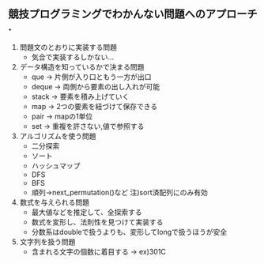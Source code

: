 ## 競技プログラミングでわかんない問題へのアプローチ .
1. 問題文のとおりに実装する問題
    * 気合で実装するしかない...
2. データ構造を知っているかで決まる問題
    * que → 片側が入り口ともう一方が出口
    * deque → 両側から要素の出し入れが可能
    * stack → 要素を積み上げていく
    * map → 2つの要素を紐づけて保存できる
    * pair → mapの1単位
    * set → 重複を許さない,値で参照する
3. アルゴリズムを使う問題
    * 二分探索
    * ソート
    * ハッシュマップ
    * DFS
    * BFS
    * 順列->next_permutation()など 注)sort済配列にのみ有効
4. 数式を与えられる問題
    * 最大値などを推定して、全探索する
    * 数式を変形し、法則性を見つけて実装する
    * 分数系はdoubleで扱うよりも、変形してlongで扱うほうが安全
5. 文字列を扱う問題
    * 含まれる文字の個数に着目する -> ex)301C